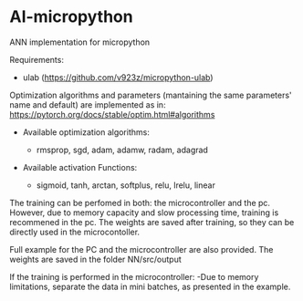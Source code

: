 # AI-micropython
ANN implementation for micropython

Requirements:
 - ulab (https://github.com/v923z/micropython-ulab)

Optimization algorithms and parameters (mantaining the same parameters' name and default) are implemented as in: 
https://pytorch.org/docs/stable/optim.html#algorithms

- Available optimization algorithms:
  - rmsprop, sgd, adam, adamw, radam, adagrad

- Available activation Functions:
  - sigmoid, tanh, arctan, softplus, relu, lrelu, linear

The training can be perfomed in both: the microcontroller and the pc. However, due to memory capacity and slow processing time, training is recommened in the pc. The weights are saved after training, so they can be directly used in the microcontoller.

Full example for the PC and the microcontroller are also provided. The weights are saved in the folder NN/src/output

If the training is performed in the microcontroller:
  -Due to memory limitations, separate the data in mini batches, as presented in the example.

